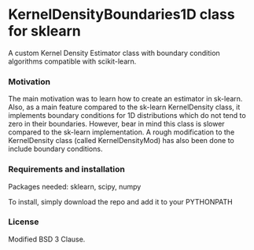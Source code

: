 # KernelDensityBoundaries1D class for sklearn

A custom Kernel Density Estimator class with boundary condition algorithms
compatible with scikit-learn.

### Motivation

The main motivation was to learn how to create an estimator in sk-learn. Also,
as a main feature compared to the sk-learn KernelDensity class, it implements
boundary conditions for 1D distributions which do not tend to zero in their
boundaries. However, bear in mind this class is slower compared to the sk-learn
implementation. A rough modification to the KernelDensity class (called
KernelDensityMod) has also been done to include boundary conditions.


### Requirements and installation

Packages needed: sklearn, scipy, numpy

To install, simply download the repo and add it to your PYTHONPATH

### License

Modified BSD 3 Clause.

